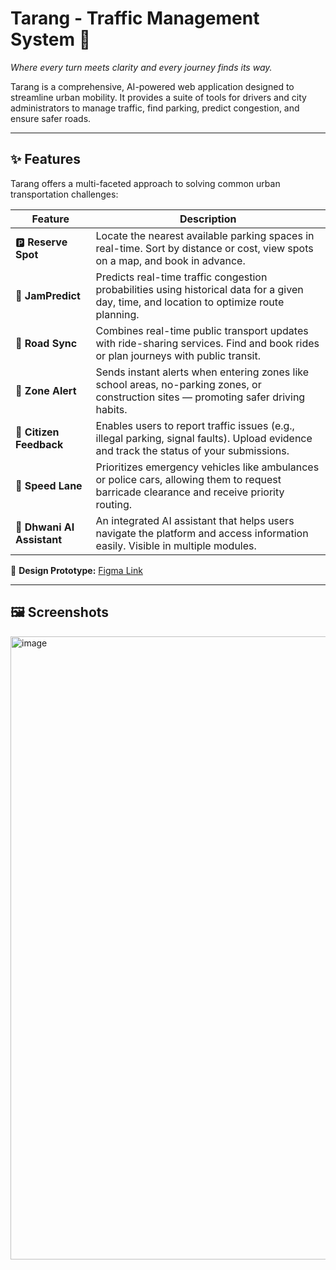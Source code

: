 # Tarang - Traffic Management System 🚦
*Where every turn meets clarity and every journey finds its way.*

Tarang is a comprehensive, AI-powered web application designed to streamline urban mobility. It provides a suite of tools for drivers and city administrators to manage traffic, find parking, predict congestion, and ensure safer roads.

---

## ✨ Features

Tarang offers a multi-faceted approach to solving common urban transportation challenges:

| Feature | Description |
|---------|-------------|
| 🅿️ **Reserve Spot** | Locate the nearest available parking spaces in real-time. Sort by distance or cost, view spots on a map, and book in advance. |
| 🔮 **JamPredict** | Predicts real-time traffic congestion probabilities using historical data for a given day, time, and location to optimize route planning. |
| 🚗 **Road Sync** | Combines real-time public transport updates with ride-sharing services. Find and book rides or plan journeys with public transit. |
| 🛑 **Zone Alert** | Sends instant alerts when entering zones like school areas, no-parking zones, or construction sites — promoting safer driving habits. |
| 📝 **Citizen Feedback** | Enables users to report traffic issues (e.g., illegal parking, signal faults). Upload evidence and track the status of your submissions. |
| 🚨 **Speed Lane** | Prioritizes emergency vehicles like ambulances or police cars, allowing them to request barricade clearance and receive priority routing. |
| 🤖 **Dhwani AI Assistant** | An integrated AI assistant that helps users navigate the platform and access information easily. Visible in multiple modules. |

🔗 **Design Prototype:** [Figma Link](https://www.figma.com/design/2KjXmW7kRhTWRHN06OgTf0/sdi-tarang?node-id=0-1&p=f&t=E959ElPjTUgrbIjz-0)

---

## 🖼️ Screenshots
<img width="1526" height="997" alt="image" src="https://github.com/user-attachments/assets/60348f14-f9ab-4c77-adbe-0b3ba3d4b9eb" />

